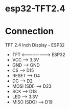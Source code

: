 # esp32-TFT2.4
# Connection
TFT 2.4 Inch Display - ESP32
- TFT <---------> ESP32
- VCC	 -->     3.3V
- GND	 -->	GND
- CS	 -->	D15
- RESET	 -->	D4
- DC	 -->	D2
- MOSI (SDI)	 -->	D23
- SCK 	 -->	D18
- LED 	 -->	3.3V
- MISO (SDO)  -->	D19
